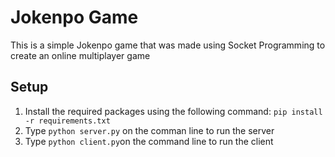 # Jokenpo Game
This is a simple Jokenpo game that was made using Socket Programming to create an online multiplayer game

## Setup
1. Install the required packages using the following command: `pip install -r requirements.txt`
2. Type `python server.py` on the comman line to run the server
3. Type `python client.py`on the command line to run the client
